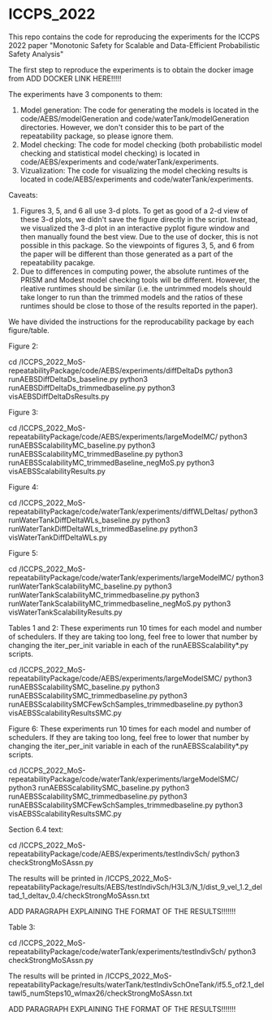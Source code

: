 # ICCPS_2022


This repo contains the code for reproducing the experiments for the ICCPS 2022 paper "Monotonic Safety for
Scalable and Data-Efficient Probabilistic Safety Analysis"



The first step to reproduce the experiments is to obtain the docker image from ADD DOCKER LINK HERE!!!!!


The experiments have 3 components to them:
1) Model generation: The code for generating the models is located in the code/AEBS/modelGeneration and code/waterTank/modelGeneration directories. However, we don't consider this to be part of the repeatability package, so please ignore them.
2) Model checking: The code for model checking (both probabilistic model checking and statistical model checking) is located in code/AEBS/experiments and code/waterTank/experiments.
3) Vizualization: The code for visualizing the model checking results is located in code/AEBS/experiments and code/waterTank/experiments.



Caveats: 
1) Figures 3, 5, and 6 all use 3-d plots. To get as good of a 2-d view of these 3-d plots, we didn't save the figure directly in the script. Instead, we visualized the 3-d plot in an interactive pyplot figure window and then manually found the best view. Due to the use of docker, this is not possible in this package. So the viewpoints of figures 3, 5, and 6 from the paper will be different than those generated as a part of the repeatability pacakge.
2) Due to differences in computing power, the absolute runtimes of the PRISM and Modest model checking tools will be different. However, the rleative runtimes should be similar (i.e. the untrimmed models should take longer to run than the trimmed models and the ratios of these runtimes should be close to those of the results reported in the paper).




We have divided the instructions for the reproducability package by each figure/table.

Figure 2:

cd /ICCPS_2022_MoS-repeatabilityPackage/code/AEBS/experiments/diffDeltaDs
python3 runAEBSDiffDeltaDs_baseline.py
python3 runAEBSDiffDeltaDs_trimmedbaseline.py
python3 visAEBSDiffDeltaDsResults.py



Figure 3:

cd /ICCPS_2022_MoS-repeatabilityPackage/code/AEBS/experiments/largeModelMC/
python3 runAEBSScalabilityMC_baseline.py
python3 runAEBSScalabilityMC_trimmedBaseline.py
python3 runAEBSScalabilityMC_trimmedBaseline_negMoS.py
python3 visAEBSScalabilityResults.py



Figure 4:

cd /ICCPS_2022_MoS-repeatabilityPackage/code/waterTank/experiments/diffWLDeltas/
python3 runWaterTankDiffDeltaWLs_baseline.py
python3 runWaterTankDiffDeltaWLs_trimmedBaseline.py
python3 visWaterTankDiffDeltaWLs.py



Figure 5:

cd /ICCPS_2022_MoS-repeatabilityPackage/code/waterTank/experiments/largeModelMC/
python3 runWaterTankScalabilityMC_baseline.py
python3 runWaterTankScalabilityMC_trimmedbaseline.py
python3 runWaterTankScalabilityMC_trimmedbaseline_negMoS.py
python3 visWaterTankScalabilityResults.py



Tables 1 and 2:
These experiments run 10 times for each model and number of schedulers. If they are taking too long, feel free to lower that number by changing the iter_per_init variable in each of the runAEBSScalability*.py scripts.

cd /ICCPS_2022_MoS-repeatabilityPackage/code/AEBS/experiments/largeModelSMC/
python3 runAEBSScalabilitySMC_baseline.py
python3 runAEBSScalabilitySMC_trimmedbaseline.py
python3 runAEBSScalabilitySMCFewSchSamples_trimmedbaseline.py
python3 visAEBSScalabilityResultsSMC.py


Figure 6:
These experiments run 10 times for each model and number of schedulers. If they are taking too long, feel free to lower that number by changing the iter_per_init variable in each of the runAEBSScalability*.py scripts.

cd /ICCPS_2022_MoS-repeatabilityPackage/code/waterTank/experiments/largeModelSMC/
python3 runAEBSScalabilitySMC_baseline.py
python3 runAEBSScalabilitySMC_trimmedbaseline.py
python3 runAEBSScalabilitySMCFewSchSamples_trimmedbaseline.py
python3 visAEBSScalabilityResultsSMC.py


Section 6.4 text:

cd /ICCPS_2022_MoS-repeatabilityPackage/code/AEBS/experiments/testIndivSch/
python3 checkStrongMoSAssn.py

The results will be printed in /ICCPS_2022_MoS-repeatabilityPackage/results/AEBS/testIndivSch/H3L3/N_1/dist_9_vel_1.2_deltad_1_deltav_0.4/checkStrongMoSAssn.txt

ADD PARAGRAPH EXPLAINING THE FORMAT OF THE RESULTS!!!!!!!

Table 3:

cd /ICCPS_2022_MoS-repeatabilityPackage/code/waterTank/experiments/testIndivSch/
python3 checkStrongMoSAssn.py

The results will be printed in /ICCPS_2022_MoS-repeatabilityPackage/results/waterTank/testIndivSchOneTank/if5.5_of2.1_deltawl5_numSteps10_wlmax26/checkStrongMoSAssn.txt

ADD PARAGRAPH EXPLAINING THE FORMAT OF THE RESULTS!!!!!!!
